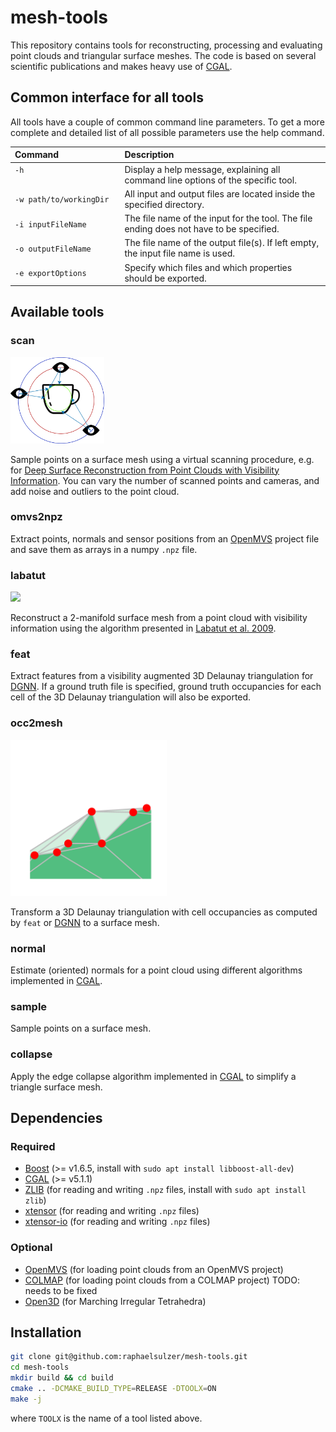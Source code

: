 # mesh-tools
This repository contains tools for reconstructing, processing and evaluating point clouds and triangular surface meshes. 
The code is based on several scientific publications and makes heavy use of [CGAL](https://www.cgal.org/).



## Common interface for all tools

All tools have a couple of common command line parameters. To get a more complete and detailed list of all possible parameters use
the help command.

| Command                 | Description                                                                             |
|:------------------------|:----------------------------------------------------------------------------------------|
| `-h`<img width=180/>    | Display a help message, explaining all command line options of the specific tool.       |
| `-w path/to/workingDir` | All input and output files are located inside the specified directory.                  |
| `-i inputFileName`      | The file name of the input for the tool. The file ending does not have to be specified. |
| `-o outputFileName`     | The file name of the output file(s). If left empty, the input file name is used.        |
| `-e exportOptions`      | Specify which files and which properties should be exported.                            |



## Available tools

### scan

<img style="width:150px;" src="images/scan.png">

Sample points on a surface mesh using a virtual scanning procedure, e.g. for [Deep Surface Reconstruction from Point Clouds with Visibility Information](https://github.com/raphaelsulzer/dsrv-data).
You can vary the number of scanned points and cameras, and add noise and outliers to the point cloud.

### omvs2npz

Extract points, normals and sensor positions from an [OpenMVS](https://github.com/cdcseacave/openMVS) project file and save them as arrays in a numpy `.npz` file.


### labatut

<img style="width:250px;" src="images/labatut.gif">

Reconstruct a 2-manifold surface mesh from a point cloud with visibility information using the algorithm presented in [Labatut et al. 2009](https://diglib.eg.org/handle/10.2312/CGF.v28i8pp2275-2290).

### feat

Extract features from a visibility augmented 3D Delaunay triangulation for [DGNN](https://github.com/raphaelsulzer/dgnn).
If a ground truth file is specified, ground truth occupancies for each cell of the 3D Delaunay triangulation will also be exported.


### occ2mesh
<img style="width:250px;" src="images/occ2mesh.gif">

Transform a 3D Delaunay triangulation with cell occupancies as computed by `feat` or [DGNN](https://github.com/raphaelsulzer/dgnn) to a surface mesh.

### normal

Estimate (oriented) normals for a point cloud using different algorithms implemented in [CGAL](https://www.cgal.org/).

### sample

Sample points on a surface mesh.

### collapse

Apply the edge collapse algorithm implemented in [CGAL](https://www.cgal.org/) to simplify a triangle surface mesh.





## Dependencies

### Required
- [Boost](https://www.boost.org/) (>= v1.6.5, install with `sudo apt install libboost-all-dev`)
- [CGAL](https://www.cgal.org/) (>= v5.1.1)
- [ZLIB](https://zlib.net/) (for reading and writing `.npz` files, install with `sudo apt install zlib`)
- [xtensor](https://xtensor.readthedocs.io/en/latest/) (for reading and writing `.npz` files)
- [xtensor-io](https://xtensor-io.readthedocs.io/en/latest/) (for reading and writing `.npz` files)

### Optional
- [OpenMVS](https://github.com/cdcseacave/openMVS) (for loading point clouds from an OpenMVS project)
- [COLMAP](https://colmap.github.io/) (for loading point clouds from a COLMAP project) TODO: needs to be fixed
- [Open3D](http://www.open3d.org/) (for Marching Irregular Tetrahedra)


## Installation

```bash
git clone git@github.com:raphaelsulzer/mesh-tools.git
cd mesh-tools
mkdir build && cd build
cmake .. -DCMAKE_BUILD_TYPE=RELEASE -DTOOLX=ON
make -j
```
where `TOOLX` is the name of a tool listed above. 

